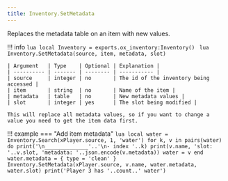 ```yaml
---
title: Inventory.SetMetadata
---
```

Replaces the metadata table on an item with new values.

!!! info
	```lua
	local Inventory = exports.ox_inventory:Inventory()
	```
	```lua
	Inventory.SetMetadata(source, item, metadata, slot)
	```

	| Argument   | Type    | Optional | Explanation |
	| ---------- | ------- | -------- | ----------- |
	| source     | integer | no       | The id of the inventory being accessed |
	| item       | string  | no       | Name of the item |
	| metadata   | table   | no       | New metadata values |
	| slot       | integer | yes      | The slot being modified |
	
	This will replace all metadata values, so if you want to change a value you need to get the item data first.


!!! example
	=== "Add item metadata"
		```lua
		local water = Inventory.Search(xPlayer.source, 1, 'water')
		for k, v in pairs(water) do
			print('\n______________'..'\n- index '..k)
			print(v.name, 'slot: '..v.slot, 'metadata: '..json.encode(v.metadata))
			water = v
		end
		water.metadata = {
			type = 'clean'
		}
		Inventory.SetMetadata(xPlayer.source, v.name, water.metadata, water.slot)
		print('Player 3 has '..count..' water')
		```
